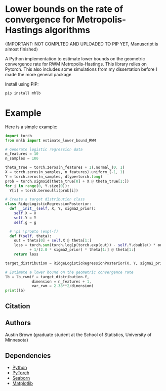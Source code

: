 # Lower bounds on the rate of convergence for Metropolis-Hastings algorithms
(IMPORTANT: NOT COMPLTED AND UPLOADED TO PIP YET, Manuscript is almost finished)

A Python implementation to estimate lower bounds on the geometric convergence rate for RWM Metropolis-Hastings. This library relies on Pytorch. This also includes some simulations from my dissertation before I made the more general package.

Install using PIP:

```bash
pip install mhlb
```

# Example

Here is a simple example:

```python
import torch
from mhlb import estimate_lower_bound_RWM

# Generate logistic regression data
n_features = 10
n_samples = 100

theta_true = torch.zeros(n_features + 1).normal_(0, 1)
X = torch.zeros(n_samples, n_features).uniform_(-1, 1)  
Y = torch.zeros(n_samples, dtype=torch.long)
prob = torch.sigmoid(theta_true[0] + X @ theta_true[1:])
for i in range(0, Y.size(0)):
  Y[i] = torch.bernoulli(prob[i])

# Create a target distribution class
class RidgeLogisticRegressionPosterior:
  def __init__(self, X, Y, sigma2_prior):
    self.X = X
    self.Y = Y
    self.g = g

  # \pi \propto \exp(-f)
  def f(self, theta):
    out = theta[0] + self.X @ theta[1:]
    loss = torch.sum(torch.log1p(torch.exp(out)) - self.Y.double() * out ) \
           + 1/(2.0 * sigma2_prior) * theta[1:] @ theta[1:]
    return loss

target_distribution = RidgeLogisticRegressionPosterior(X, Y, sigma2_prior = 10)

# Estimate a lower bound on the geometric convergence rate
lb = lb_rwm(f = target_distribution.f, 
            dimension = n_features + 1, 
            var_rwm = 2.38**2/dimension)
print(lb)
```

## Citation

## Authors

Austin Brown (graduate student at the School of Statistics, University of Minnesota)

## Dependencies

* [Python](https://www.python.org)
* [PyTorch](http://pytorch.org/)
* [Seaborn](https://seaborn.pydata.org)
* [Matplotlib]([https://seaborn.pydata.org](https://matplotlib.org))
